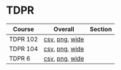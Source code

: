 # TDPR

| Course | Overall | Section |
| ------ | ------- | ------- |
| TDPR 102 | [csv](https://github.com/UCSD-Historical-Enrollment-Data/2024Winter/blob/main/overall/TDPR%20102.csv), [png](https://raw.githubusercontent.com/UCSD-Historical-Enrollment-Data/2024Winter/main/plot_overall/TDPR%20102.png), [wide](https://raw.githubusercontent.com/UCSD-Historical-Enrollment-Data/2024Winter/main/plot_overall_wide/TDPR%20102.png) |  |
| TDPR 104 | [csv](https://github.com/UCSD-Historical-Enrollment-Data/2024Winter/blob/main/overall/TDPR%20104.csv), [png](https://raw.githubusercontent.com/UCSD-Historical-Enrollment-Data/2024Winter/main/plot_overall/TDPR%20104.png), [wide](https://raw.githubusercontent.com/UCSD-Historical-Enrollment-Data/2024Winter/main/plot_overall_wide/TDPR%20104.png) |  |
| TDPR 6 | [csv](https://github.com/UCSD-Historical-Enrollment-Data/2024Winter/blob/main/overall/TDPR%206.csv), [png](https://raw.githubusercontent.com/UCSD-Historical-Enrollment-Data/2024Winter/main/plot_overall/TDPR%206.png), [wide](https://raw.githubusercontent.com/UCSD-Historical-Enrollment-Data/2024Winter/main/plot_overall_wide/TDPR%206.png) |  |
